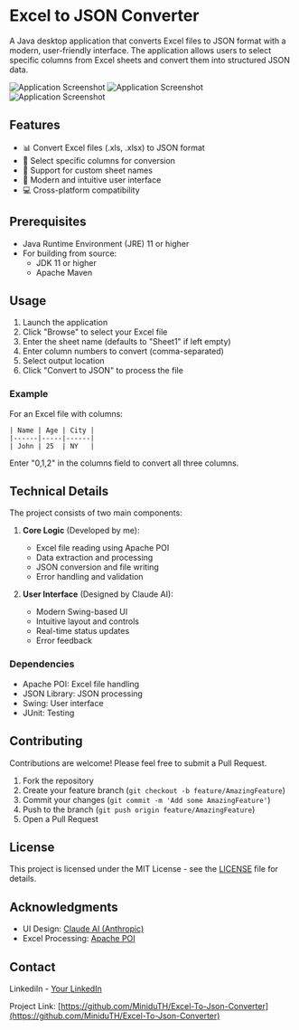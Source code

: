 # Excel to JSON Converter

A Java desktop application that converts Excel files to JSON format with a modern, user-friendly interface. The application allows users to select specific columns from Excel sheets and convert them into structured JSON data.

![Application Screenshot](https://i.ibb.co/cLBCmz1/Convertor-before-conversion.png)
![Application Screenshot](https://i.ibb.co/FYmr4R8/Convertor-after-conversion.png)
![Application Screenshot](https://i.ibb.co/JkhjvFv/converted-file.png)

## Features

- 📊 Convert Excel files (.xls, .xlsx) to JSON format
- 🎯 Select specific columns for conversion
- 📑 Support for custom sheet names
- 💫 Modern and intuitive user interface
- 💻 Cross-platform compatibility

## Prerequisites

- Java Runtime Environment (JRE) 11 or higher
- For building from source:
  - JDK 11 or higher
  - Apache Maven

## Usage

1. Launch the application
2. Click "Browse" to select your Excel file
3. Enter the sheet name (defaults to "Sheet1" if left empty)
4. Enter column numbers to convert (comma-separated)
5. Select output location
6. Click "Convert to JSON" to process the file

### Example

For an Excel file with columns:
```
| Name | Age | City |
|------|-----|------|
| John | 25  | NY   |
```

Enter "0,1,2" in the columns field to convert all three columns.

## Technical Details

The project consists of two main components:

1. **Core Logic** (Developed by me):
   - Excel file reading using Apache POI
   - Data extraction and processing
   - JSON conversion and file writing
   - Error handling and validation

2. **User Interface** (Designed by Claude AI):
   - Modern Swing-based UI
   - Intuitive layout and controls
   - Real-time status updates
   - Error feedback

### Dependencies

- Apache POI: Excel file handling
- JSON Library: JSON processing
- Swing: User interface
- JUnit: Testing

## Contributing

Contributions are welcome! Please feel free to submit a Pull Request.

1. Fork the repository
2. Create your feature branch (`git checkout -b feature/AmazingFeature`)
3. Commit your changes (`git commit -m 'Add some AmazingFeature'`)
4. Push to the branch (`git push origin feature/AmazingFeature`)
5. Open a Pull Request

## License

This project is licensed under the MIT License - see the [LICENSE](LICENSE) file for details.

## Acknowledgments

- UI Design: [Claude AI (Anthropic)](https://www.anthropic.com)
- Excel Processing: [Apache POI](https://poi.apache.org)

## Contact

LinkediIn - [Your LinkedIn](https://linkedin.com/in/minidu0th)

Project Link: [https://github.com/MiniduTH/Excel-To-Json-Converter](https://github.com/MiniduTH/Excel-To-Json-Converter)
